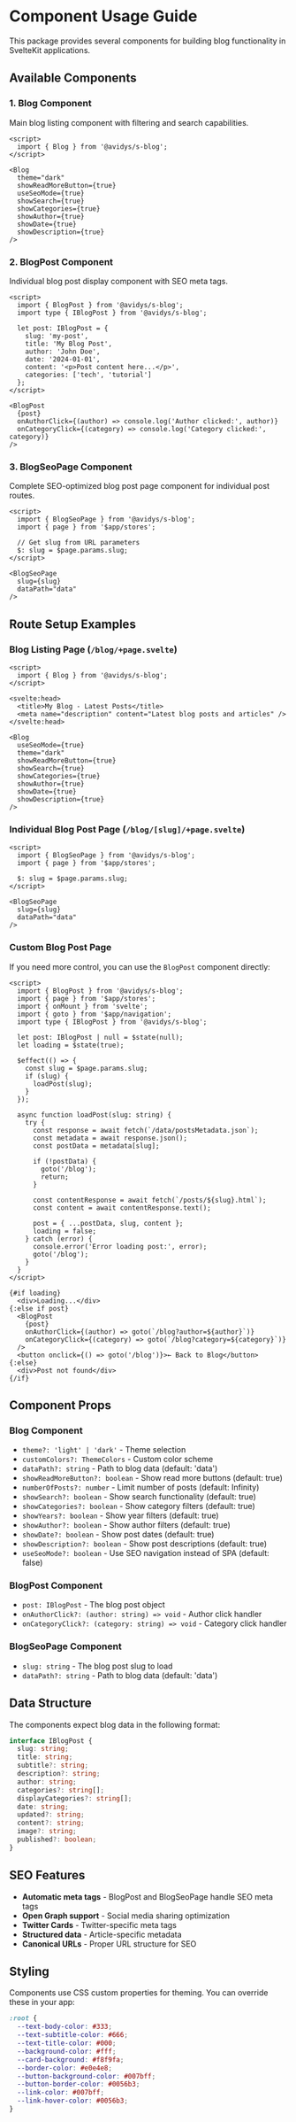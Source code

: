 # Component Usage Guide

This package provides several components for building blog functionality in SvelteKit applications.

## Available Components

### 1. Blog Component
Main blog listing component with filtering and search capabilities.

```svelte
<script>
  import { Blog } from '@avidys/s-blog';
</script>

<Blog 
  theme="dark"
  showReadMoreButton={true}
  useSeoMode={true}
  showSearch={true}
  showCategories={true}
  showAuthor={true}
  showDate={true}
  showDescription={true}
/>
```

### 2. BlogPost Component
Individual blog post display component with SEO meta tags.

```svelte
<script>
  import { BlogPost } from '@avidys/s-blog';
  import type { IBlogPost } from '@avidys/s-blog';

  let post: IBlogPost = {
    slug: 'my-post',
    title: 'My Blog Post',
    author: 'John Doe',
    date: '2024-01-01',
    content: '<p>Post content here...</p>',
    categories: ['tech', 'tutorial']
  };
</script>

<BlogPost 
  {post}
  onAuthorClick={(author) => console.log('Author clicked:', author)}
  onCategoryClick={(category) => console.log('Category clicked:', category)}
/>
```

### 3. BlogSeoPage Component
Complete SEO-optimized blog post page component for individual post routes.

```svelte
<script>
  import { BlogSeoPage } from '@avidys/s-blog';
  import { page } from '$app/stores';

  // Get slug from URL parameters
  $: slug = $page.params.slug;
</script>

<BlogSeoPage 
  slug={slug}
  dataPath="data"
/>
```

## Route Setup Examples

### Blog Listing Page (`/blog/+page.svelte`)

```svelte
<script>
  import { Blog } from '@avidys/s-blog';
</script>

<svelte:head>
  <title>My Blog - Latest Posts</title>
  <meta name="description" content="Latest blog posts and articles" />
</svelte:head>

<Blog 
  useSeoMode={true}
  theme="dark"
  showReadMoreButton={true}
  showSearch={true}
  showCategories={true}
  showAuthor={true}
  showDate={true}
  showDescription={true}
/>
```

### Individual Blog Post Page (`/blog/[slug]/+page.svelte`)

```svelte
<script>
  import { BlogSeoPage } from '@avidys/s-blog';
  import { page } from '$app/stores';

  $: slug = $page.params.slug;
</script>

<BlogSeoPage 
  slug={slug}
  dataPath="data"
/>
```

### Custom Blog Post Page

If you need more control, you can use the `BlogPost` component directly:

```svelte
<script>
  import { BlogPost } from '@avidys/s-blog';
  import { page } from '$app/stores';
  import { onMount } from 'svelte';
  import { goto } from '$app/navigation';
  import type { IBlogPost } from '@avidys/s-blog';

  let post: IBlogPost | null = $state(null);
  let loading = $state(true);

  $effect(() => {
    const slug = $page.params.slug;
    if (slug) {
      loadPost(slug);
    }
  });

  async function loadPost(slug: string) {
    try {
      const response = await fetch(`/data/postsMetadata.json`);
      const metadata = await response.json();
      const postData = metadata[slug];
      
      if (!postData) {
        goto('/blog');
        return;
      }
      
      const contentResponse = await fetch(`/posts/${slug}.html`);
      const content = await contentResponse.text();
      
      post = { ...postData, slug, content };
      loading = false;
    } catch (error) {
      console.error('Error loading post:', error);
      goto('/blog');
    }
  }
</script>

{#if loading}
  <div>Loading...</div>
{:else if post}
  <BlogPost 
    {post}
    onAuthorClick={(author) => goto(`/blog?author=${author}`)}
    onCategoryClick={(category) => goto(`/blog?category=${category}`)}
  />
  <button onclick={() => goto('/blog')}>← Back to Blog</button>
{:else}
  <div>Post not found</div>
{/if}
```

## Component Props

### Blog Component
- `theme?: 'light' | 'dark'` - Theme selection
- `customColors?: ThemeColors` - Custom color scheme
- `dataPath?: string` - Path to blog data (default: 'data')
- `showReadMoreButton?: boolean` - Show read more buttons (default: true)
- `numberOfPosts?: number` - Limit number of posts (default: Infinity)
- `showSearch?: boolean` - Show search functionality (default: true)
- `showCategories?: boolean` - Show category filters (default: true)
- `showYears?: boolean` - Show year filters (default: true)
- `showAuthor?: boolean` - Show author filters (default: true)
- `showDate?: boolean` - Show post dates (default: true)
- `showDescription?: boolean` - Show post descriptions (default: true)
- `useSeoMode?: boolean` - Use SEO navigation instead of SPA (default: false)

### BlogPost Component
- `post: IBlogPost` - The blog post object
- `onAuthorClick?: (author: string) => void` - Author click handler
- `onCategoryClick?: (category: string) => void` - Category click handler

### BlogSeoPage Component
- `slug: string` - The blog post slug to load
- `dataPath?: string` - Path to blog data (default: 'data')

## Data Structure

The components expect blog data in the following format:

```typescript
interface IBlogPost {
  slug: string;
  title: string;
  subtitle?: string;
  description?: string;
  author: string;
  categories?: string[];
  displayCategories?: string[];
  date: string;
  updated?: string;
  content?: string;
  image?: string;
  published?: boolean;
}
```

## SEO Features

- **Automatic meta tags** - BlogPost and BlogSeoPage handle SEO meta tags
- **Open Graph support** - Social media sharing optimization
- **Twitter Cards** - Twitter-specific meta tags
- **Structured data** - Article-specific metadata
- **Canonical URLs** - Proper URL structure for SEO

## Styling

Components use CSS custom properties for theming. You can override these in your app:

```css
:root {
  --text-body-color: #333;
  --text-subtitle-color: #666;
  --text-title-color: #000;
  --background-color: #fff;
  --card-background: #f8f9fa;
  --border-color: #e0e4e8;
  --button-background-color: #007bff;
  --button-border-color: #0056b3;
  --link-color: #007bff;
  --link-hover-color: #0056b3;
}
```
